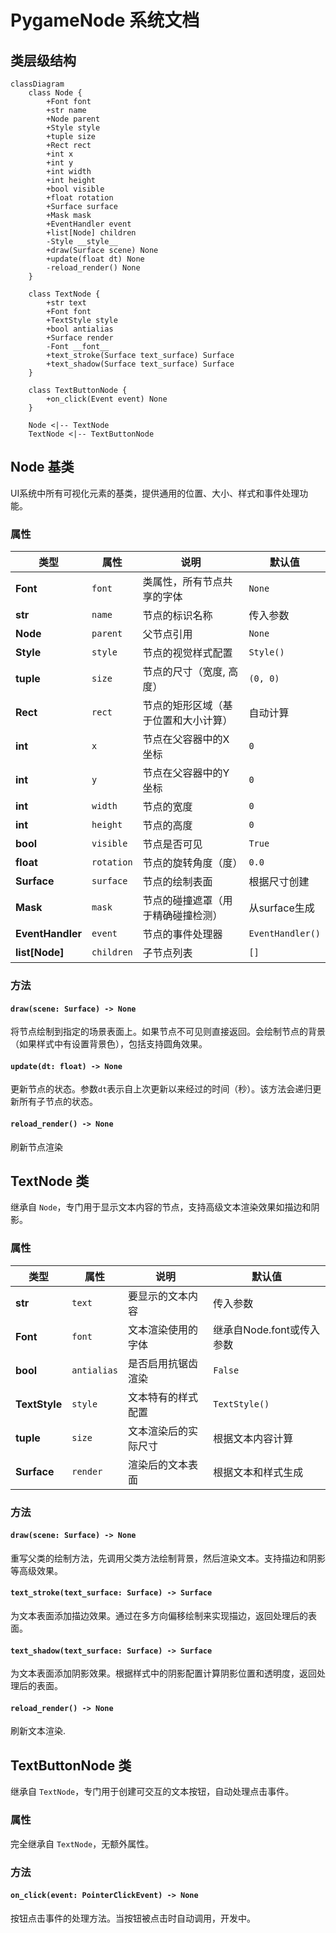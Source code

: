 # PygameNode 系统文档

## 类层级结构

```mermaid
classDiagram
    class Node {
        +Font font
        +str name
        +Node parent
        +Style style
        +tuple size
        +Rect rect
        +int x
        +int y
        +int width
        +int height
        +bool visible
        +float rotation
        +Surface surface
        +Mask mask
        +EventHandler event
        +list[Node] children
        -Style __style__
        +draw(Surface scene) None
        +update(float dt) None
        -reload_render() None
    }
    
    class TextNode {
        +str text
        +Font font
        +TextStyle style
        +bool antialias
        +Surface render
        -Font __font__
        +text_stroke(Surface text_surface) Surface
        +text_shadow(Surface text_surface) Surface
    }
    
    class TextButtonNode {
        +on_click(Event event) None
    }
    
    Node <|-- TextNode
    TextNode <|-- TextButtonNode
```

## Node 基类
UI系统中所有可视化元素的基类，提供通用的位置、大小、样式和事件处理功能。

### 属性

| 类型               | 属性         | 说明                 | 默认值              |
|------------------|------------|--------------------|------------------|
| **Font**         | `font`     | 类属性，所有节点共享的字体      | `None`           |
| **str**          | `name`     | 节点的标识名称            | 传入参数             |
| **Node**         | `parent`   | 父节点引用              | `None`           |
| **Style**        | `style`    | 节点的视觉样式配置          | `Style()`        |
| **tuple**        | `size`     | 节点的尺寸（宽度, 高度）      | `(0, 0)`         |
| **Rect**         | `rect`     | 节点的矩形区域（基于位置和大小计算） | 自动计算             |
| **int**          | `x`        | 节点在父容器中的X坐标        | `0`              |
| **int**          | `y`        | 节点在父容器中的Y坐标        | `0`              |
| **int**          | `width`    | 节点的宽度              | `0`              |
| **int**          | `height`   | 节点的高度              | `0`              |
| **bool**         | `visible`  | 节点是否可见             | `True`           |
| **float**        | `rotation` | 节点的旋转角度（度）         | `0.0`            |
| **Surface**      | `surface`  | 节点的绘制表面            | 根据尺寸创建           |
| **Mask**         | `mask`     | 节点的碰撞遮罩（用于精确碰撞检测）  | 从surface生成       |
| **EventHandler** | `event`    | 节点的事件处理器           | `EventHandler()` |
| **list[Node]**   | `children` | 子节点列表              | `[]`             |

### 方法

#### `draw(scene: Surface) -> None`
将节点绘制到指定的场景表面上。如果节点不可见则直接返回。会绘制节点的背景（如果样式中有设置背景色），包括支持圆角效果。

#### `update(dt: float) -> None`
更新节点的状态。参数`dt`表示自上次更新以来经过的时间（秒）。该方法会递归更新所有子节点的状态。

#### `reload_render() -> None`
刷新节点渲染

## TextNode 类
继承自 `Node`，专门用于显示文本内容的节点，支持高级文本渲染效果如描边和阴影。

### 属性

| 类型            | 属性          | 说明         | 默认值               |
|---------------|-------------|------------|-------------------|
| **str**       | `text`      | 要显示的文本内容   | 传入参数              |
| **Font**      | `font`      | 文本渲染使用的字体  | 继承自Node.font或传入参数 |
| **bool**      | `antialias` | 是否启用抗锯齿渲染  | `False`           |
| **TextStyle** | `style`     | 文本特有的样式配置  | `TextStyle()`     |
| **tuple**     | `size`      | 文本渲染后的实际尺寸 | 根据文本内容计算          |
| **Surface**   | `render`    | 渲染后的文本表面   | 根据文本和样式生成         |

### 方法

#### `draw(scene: Surface) -> None`
重写父类的绘制方法，先调用父类方法绘制背景，然后渲染文本。支持描边和阴影等高级效果。

#### `text_stroke(text_surface: Surface) -> Surface`
为文本表面添加描边效果。通过在多方向偏移绘制来实现描边，返回处理后的表面。

#### `text_shadow(text_surface: Surface) -> Surface`
为文本表面添加阴影效果。根据样式中的阴影配置计算阴影位置和透明度，返回处理后的表面。

#### `reload_render() -> None`
刷新文本渲染.

## TextButtonNode 类
继承自 `TextNode`，专门用于创建可交互的文本按钮，自动处理点击事件。

### 属性
完全继承自 `TextNode`，无额外属性。

### 方法

#### `on_click(event: PointerClickEvent) -> None`
按钮点击事件的处理方法。当按钮被点击时自动调用，开发中。

